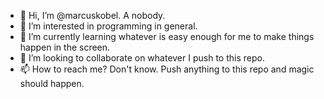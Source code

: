 - 👋 Hi, I’m @marcuskobel. A nobody.
- 👀 I’m interested in programming in general.
- 🌱 I’m currently learning whatever is easy enough for me to make things happen in the screen.
- 💞️ I’m looking to collaborate on whatever I push to this repo.
- 📫 How to reach me? Don't know. Push anything to this repo and magic should happen.
